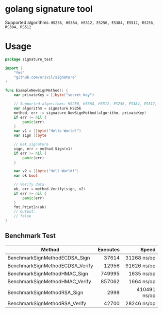 # golang signature tool

Supported algorithms: `HS256, HS384, HS512, ES256, ES384, ES512, RS256, RS384, RS512`

# Usage
```go
package signature_test

import (
	"fmt"
	"github.com/orivil/signature"
)

func ExampleNewSignMethod() {
	var privateKey = []byte("secret key")

	// Supported algorithms: HS256, HS384, HS512, ES256, ES384, ES512, RS256, RS384, RS512
	var algorithm = signature.HS256
	method, err := signature.NewSignMethod(algorithm, privateKey)
	if err != nil {
		panic(err)
	}
	var v1 = []byte("Hello World!")
	var sign []byte

	// Get signature
	sign, err = method.Sign(v1)
	if err != nil {
		panic(err)
	}

	var v2 = []byte("Hell World!")
	var ok bool

	// Verify data
	ok, err = method.Verify(sign, v2)
	if err != nil {
		panic(err)
	}
	fmt.Println(ok)
	// Output:
	// false
}

``` 

## Benchmark Test
| Method | Executes | Speed |
| ---- | ----: | ----: |
| BenchmarkSignMethodECDSA_Sign   |          37614  |           31268 ns/op |
| BenchmarkSignMethodECDSA_Verify |          12956  |           91626 ns/op |
| BenchmarkSignMethodHMAC_Sign    |         749995  |            1635 ns/op |
| BenchmarkSignMethodHMAC_Verify  |         857062  |            1664 ns/op |
| BenchmarkSignMethodRSA_Sign     |           2998  |          410491 ns/op |
| BenchmarkSignMethodRSA_Verify   |          42700  |           28246 ns/op |

